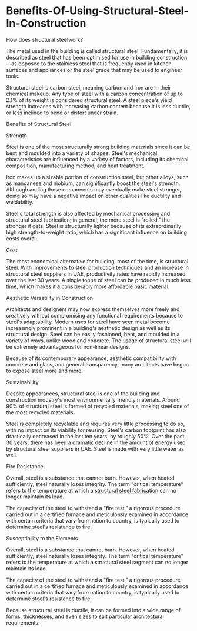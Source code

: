 # Benefits-Of-Using-Structural-Steel-In-Construction
How does structural steelwork?

The metal used in the building is called structural steel. Fundamentally, it is described as steel that has been optimised for use in building construction—as opposed to the stainless steel that is frequently used in kitchen surfaces and appliances or the steel grade that may be used to engineer tools.

Structural steel is carbon steel, meaning carbon and iron are in their chemical makeup. Any type of steel with a carbon concentration of up to 2.1% of its weight is considered structural steel. A steel piece's yield strength increases with increasing carbon content because it is less ductile, or less inclined to bend or distort under strain.

Benefits of Structural Steel

Strength

Steel is one of the most structurally strong building materials since it can be bent and moulded into a variety of shapes. Steel's mechanical characteristics are influenced by a variety of factors, including its chemical composition, manufacturing method, and heat treatment.

Iron makes up a sizable portion of construction steel, but other alloys, such as manganese and niobium, can significantly boost the steel's strength. Although adding these components may eventually make steel stronger, doing so may have a negative impact on other qualities like ductility and weldability.

Steel's total strength is also affected by mechanical processing and structural steel fabrication; in general, the more steel is "rolled," the stronger it gets. Steel is structurally lighter because of its extraordinarily high strength-to-weight ratio, which has a significant influence on building costs overall.

Cost

The most economical alternative for building, most of the time, is structural steel. With improvements to steel production techniques and an increase in structural steel suppliers in UAE, productivity rates have rapidly increased over the last 30 years. A single tonne of steel can be produced in much less time, which makes it a considerably more affordable basic material.

Aesthetic Versatility in Construction

Architects and designers may now express themselves more freely and creatively without compromising any functional requirements because to steel's adaptability.
Modern uses for steel have seen metal become increasingly prominent in a building's aesthetic design as well as its structural design. Steel can be easily fashioned, bent, and moulded in a variety of ways, unlike wood and concrete. The usage of structural steel will be extremely advantageous for non-linear designs.

Because of its contemporary appearance, aesthetic compatibility with concrete and glass, and general transparency, many architects have begun to expose steel more and more.

Sustainability

Despite appearances, structural steel is one of the building and construction industry's most environmentally friendly materials. Around 90% of structural steel is formed of recycled materials, making steel one of the most recycled materials.

Steel is completely recyclable and requires very little processing to do so, with no impact on its viability for reusing. Steel's carbon footprint has also drastically decreased in the last ten years, by roughly 50%. Over the past 30 years, there has been a dramatic decline in the amount of energy used by structural steel suppliers in UAE. Steel is made with very little water as well. 

Fire Resistance

Overall, steel is a substance that cannot burn. However, when heated sufficiently, steel naturally loses integrity. The term "critical temperature" refers to the temperature at which a <a href="https://alkunsteel.com/category/structural-steel">structural steel fabrication</a> can no longer maintain its load.

The capacity of the steel to withstand a "fire test," a rigorous procedure carried out in a certified furnace and meticulously examined in accordance with certain criteria that vary from nation to country, is typically used to determine steel's resistance to fire.

Susceptibility to the Elements 

Overall, steel is a substance that cannot burn. However, when heated sufficiently, steel naturally loses integrity. The term "critical temperature" refers to the temperature at which a structural steel segment can no longer maintain its load.

The capacity of the steel to withstand a "fire test," a rigorous procedure carried out in a certified furnace and meticulously examined in accordance with certain criteria that vary from nation to country, is typically used to determine steel's resistance to fire.

Because structural steel is ductile, it can be formed into a wide range of forms, thicknesses, and even sizes to suit particular architectural requirements. 

